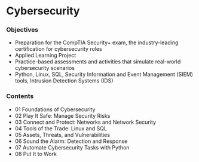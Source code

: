 # Cybersecurity

### Objectives
- Preparation for the CompTIA Security+ exam, the industry-leading certification for cybersecurity roles
- Applied Learning Project
- Practice-based assessments and activities that simulate real-world cybersecurity scenarios
- Python, Linux, SQL, Security Information and Event Management (SIEM) tools, Intrusion Detection Systems (IDS)

### Contents
- 01 Foundations of Cybersecurity
- 02 Play It Safe: Manage Security Risks
- 03 Connect and Protect: Networks and Network Security
- 04 Tools of the Trade: Linux and SQL
- 05 Assets, Threats, and Vulnerabilities
- 06 Sound the Alarm: Detection and Response
- 07 Automate Cybersecurity Tasks with Python
- 08 Put It to Work
